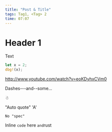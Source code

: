 ```yaml
---
title: "Post & Title"
tags: Tag1, <Tag> 2
time: 07:07
---
```


# Header 1

Text

```rust
let x = 2;
dbg!(x);
```

http://www.youtube.com/watch?v=eoKDyhxCVm0

Dashes---and--some...

☃︎

"Auto quote" 'A'

```
No "spec"
```

Inline `code` here `and`rust

